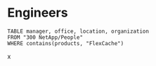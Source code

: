 


# Engineers
```dataview
TABLE manager, office, location, organization
FROM "300 NetApp/People"
WHERE contains(products, "FlexCache")
```
x